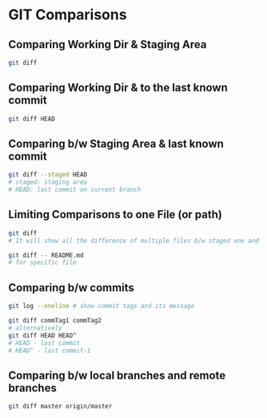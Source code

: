 # GIT Comparisons

## Comparing Working Dir & Staging Area

```bash
git diff
```

## Comparing Working Dir & to the last known commit

```bash
git diff HEAD
```

## Comparing b/w Staging Area & last known commit

```bash
git diff --staged HEAD
# staged: staging area
# HEAD: last commit on current branch
```

## Limiting Comparisons to one File (or path)

```bash
git diff
# It will show all the difference of multiple files b/w staged one and working directory

git diff -- README.md
# for specific file
```

## Comparing b/w commits

```bash
git log --oneline # show commit tags and its message

git diff commTag1 commTag2
# alternatively
git diff HEAD HEAD^
# HEAD - last commit
# HEAD^ - last commit-1
```

## Comparing b/w local branches and remote branches

```bash
git diff master origin/master
```
